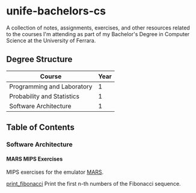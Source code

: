 # unife-bachelors-cs
A collection of notes, assignments, exercises, and other resources related to the courses I'm attending as part of my Bachelor's Degree in Computer Science at the University of Ferrara.

## Degree Structure

| Course | Year |
|--|--|
| Programming and Laboratory | 1 |
| Probability and Statistics | 1 |
| Software Architecture | 1 |


## Table of Contents

### Software Architecture

#### MARS MIPS Exercises

MIPS exercises for the emulator [MARS](https://github.com/dpetersanderson/MARS). 

[print_fibonacci](1b-software-architecture/mars-mips-exercises/print_fibonacci.asm) Print the first n-th numbers of the Fibonacci sequence.

